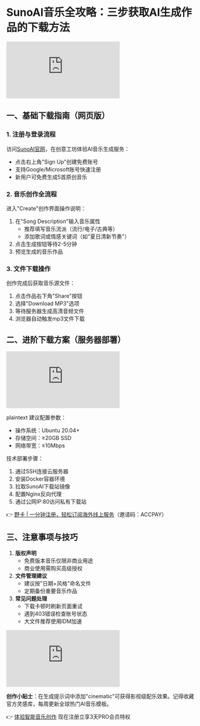 # SunoAI音乐全攻略：三步获取AI生成作品的下载方法

![SunoAI音乐创作界面](https://cjxt.maxdo.tech/img.php?jMhOaY5RzZwEGAvyQMvEJZiDGZiNGZiDwZjVmYmI2Mu1JniN3og9PMu9TojI3Yg92LhN3ogEKnhpJoc9lY6ZUp0EUn8MGZ)

## 一、基础下载指南（网页版）
### 1. 注册与登录流程
访问[SunoAI官网](https://www.suno.ai)，在创意工坊体验AI音乐生成服务：
- 点击右上角"Sign Up"创建免费账号
- 支持Google/Microsoft账号快速注册
- 新用户可免费生成5首原创音乐

### 2. 音乐创作全流程
进入"Create"创作界面操作说明：
1. 在"Song Description"输入音乐属性
   - 推荐填写音乐流派（流行/电子/古典等）
   - 添加歌词或情感关键词（如"夏日清新节奏"）
2. 点击生成按钮等待2-5分钟
3. 预览生成的音乐作品

### 3. 文件下载操作
创作完成后获取音乐源文件：
1. 点击作品右下角"Share"按钮
2. 选择"Download MP3"选项 
3. 等待服务器生成高清音频文件
4. 浏览器自动触发mp3文件下载

## 二、进阶下载方案（服务器部署）
![服务器配置界面](https://cjxt.maxdo.tech/img.php?jMhOaY3DzLvqwLyIJBxITZiDGZiNGZiDwZjVmYmI2Mu1JniN3og9PMu9TojI3Yg92LhN3ogEKnhpJoc9lY6ZUp0EUn8MGZ)

plaintext
建议配置参数：
- 操作系统：Ubuntu 20.04+
- 存储空间：≥20GB SSD
- 网络带宽：≥10Mbps


技术部署步骤：
1. 通过SSH连接云服务器
2. 安装Docker容器环境
3. 拉取SunoAI下载站镜像
4. 配置Nginx反向代理
5. 通过公网IP:80访问私有下载站

👉 [野卡 | 一分钟注册，轻松订阅海外线上服务](https://bbtdd.com/yeka)（邀请码：ACCPAY）

## 三、注意事项与技巧
1. **版权声明** 
   - 免费版本音乐仅限非商业用途
   - 商业使用需购买高级授权
2. **文件管理建议**
   - 建议按"日期+风格"命名文件
   - 定期备份重要音乐作品
3. **常见问题处理**
   - 下载卡顿时刷新页面重试
   - 遇到403错误检查账号状态
   - 大文件推荐使用IDM加速

![下载完成界面](https://cjxt.maxdo.tech/img.php?jMhOaY4LTAmLzZwMGLlDmZiDGZiNGZiDwZjVmYmI2Mu1JniN3og9PMu9TojI3Yg92LhN3ogEKnhpJoc9lY6ZUp0EUn8MGZ)

**创作小贴士**：在生成提示词中添加"cinematic"可获得影视级配乐效果。记得收藏官方灵感库，每周更新全球热门AI音乐模板。

👉 [体验智能音乐创作](https://bbtdd.com/yeka) 现在注册立享3天PRO会员特权